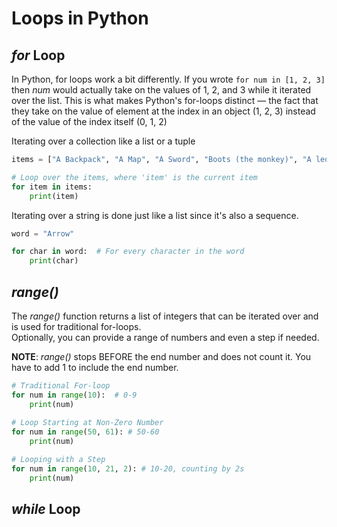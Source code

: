 # Loops in Python

## _for_ Loop
In Python, for loops work a bit differently. If you wrote `for num in [1, 2, 3]` then _num_ would actually take on the values of 1, 2, and 3 while it iterated over the list.
This is what makes Python's for-loops distinct — the fact that they take on the value of element at the index in an object (1, 2, 3) instead of the value of the index itself (0, 1, 2)

Iterating over a collection like a list or a tuple
```Python
items = ["A Backpack", "A Map", "A Sword", "Boots (the monkey)", "A leopard-print bookshelf (ew)"]

# Loop over the items, where 'item' is the current item
for item in items:
    print(item)
```

Iterating over a string is done just like a list since it's also a sequence.
```Python
word = "Arrow"

for char in word:  # For every character in the word
    print(char)
```

## _range()_
The _range()_ function returns a list of integers that can be iterated over and is used for traditional for-loops. <br />
Optionally, you can provide a range of numbers and even a step if needed.

**NOTE**: _range()_ stops BEFORE the end number and does not count it. You have to add 1 to include the end number.
```Python
# Traditional For-loop
for num in range(10):  # 0-9
    print(num)
    
# Loop Starting at Non-Zero Number
for num in range(50, 61): # 50-60
    print(num)

# Looping with a Step
for num in range(10, 21, 2): # 10-20, counting by 2s
    print(num)
```

## _while_ Loop

